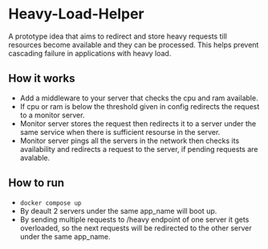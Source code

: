# Heavy-Load-Helper
A prototype idea that aims to redirect and store heavy requests till resources become available and they can be processed. This helps prevent cascading failure in applications with heavy load.

## How it works
- Add a middleware to your server that checks the cpu and ram available.
- If cpu or ram is below the threshold given in config redirects the request to a monitor server.
- Monitor server stores the request then redirects it to a server under the same service when there is sufficient resourse in the server.
- Monitor server pings all the servers in the network then checks its availability and redirects a request to the server, if pending requests are avalable.

## How to run
- ``` docker compose up ```
- By deault 2 servers under the same app_name will boot up.
- By sending multiple requests to /heavy endpoint of one server it gets overloaded, so the next requests will be redirected to the other server under the same app_name.
